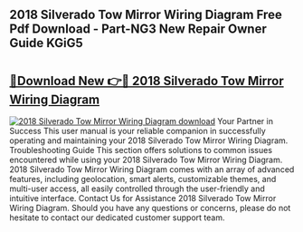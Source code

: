 ## 2018 Silverado Tow Mirror Wiring Diagram Free Pdf Download - Part-NG3 New Repair Owner Guide KGiG5

# <h2><a href="http://dfn8gp.blite.top/?on=2018+Silverado+Tow+Mirror+Wiring+Diagram">🔗Download New 👉🔴 2018 Silverado Tow Mirror Wiring Diagram</a></h2>

[![2018 Silverado Tow Mirror Wiring Diagram download](https://i.imgur.com/lujVjoI.png)](http://dfn8gp.blite.top/?on=2018+Silverado+Tow+Mirror+Wiring+Diagram)
Your Partner in Success This user manual is your reliable companion in successfully operating and maintaining your 2018 Silverado Tow Mirror Wiring Diagram. Troubleshooting Guide This section offers solutions to common issues encountered while using your 2018 Silverado Tow Mirror Wiring Diagram. 2018 Silverado Tow Mirror Wiring Diagram comes with an array of advanced features, including geolocation, smart alerts, customizable themes, and multi-user access, all easily controlled through the user-friendly and intuitive interface. Contact Us for Assistance 2018 Silverado Tow Mirror Wiring Diagram. Should you have any questions or concerns, please do not hesitate to contact our dedicated customer support team.

